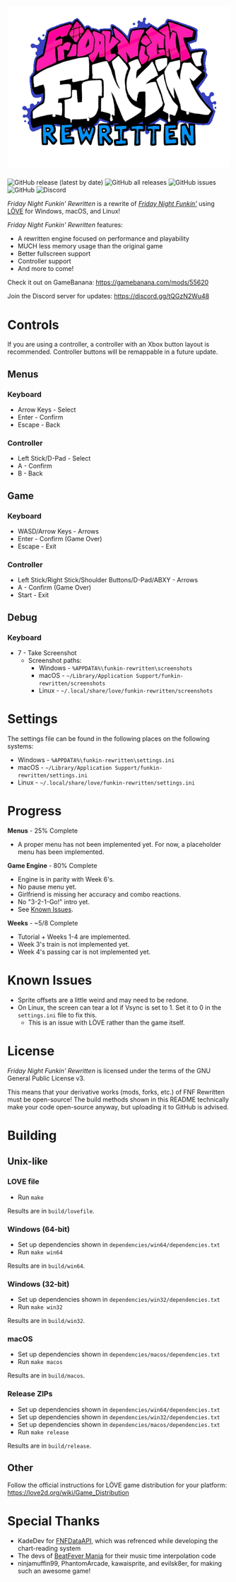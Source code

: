 # ![Logo](images/logo.png)
![GitHub release (latest by date)](https://img.shields.io/github/v/release/HTV04/funkin-rewritten?style=flat-square) ![GitHub all releases](https://img.shields.io/github/downloads/HTV04/funkin-rewritten/total?style=flat-square) ![GitHub issues](https://img.shields.io/github/issues/HTV04/funkin-rewritten?style=flat-square) ![GitHub](https://img.shields.io/github/license/HTV04/funkin-rewritten?style=flat-square) ![Discord](https://img.shields.io/discord/852658576577003550?style=flat-square)

*Friday Night Funkin' Rewritten* is a rewrite of [*Friday Night Funkin'*](https://ninja-muffin24.itch.io/funkin) using [LÖVE](https://love2d.org/) for Windows, macOS, and Linux!

*Friday Night Funkin' Rewritten* features:
* A rewritten engine focused on performance and playability
* MUCH less memory usage than the original game
* Better fullscreen support
* Controller support
* And more to come!

Check it out on GameBanana: https://gamebanana.com/mods/55620

Join the Discord server for updates: https://discord.gg/tQGzN2Wu48

# Controls
If you are using a controller, a controller with an Xbox button layout is recommended. Controller buttons will be remappable in a future update.

## Menus
### Keyboard
* Arrow Keys - Select
* Enter - Confirm
* Escape - Back

### Controller
* Left Stick/D-Pad - Select
* A - Confirm
* B - Back

## Game
### Keyboard
* WASD/Arrow Keys - Arrows
* Enter - Confirm (Game Over)
* Escape - Exit

### Controller
* Left Stick/Right Stick/Shoulder Buttons/D-Pad/ABXY - Arrows
* A - Confirm (Game Over)
* Start - Exit

## Debug
### Keyboard
* 7 - Take Screenshot
  * Screenshot paths:
    * Windows - `%APPDATA%\funkin-rewritten\screenshots`
    * macOS - `~/Library/Application Support/funkin-rewritten/screenshots`
	* Linux - `~/.local/share/love/funkin-rewritten/screenshots`

# Settings
The settings file can be found in the following places on the following systems:
* Windows - `%APPDATA%\funkin-rewritten\settings.ini`
* macOS - `~/Library/Application Support/funkin-rewritten/settings.ini`
* Linux - `~/.local/share/love/funkin-rewritten/settings.ini`

# Progress
**Menus** - 25% Complete
* A proper menu has not been implemented yet. For now, a placeholder menu has been implemented.

**Game Engine** - 80% Complete
* Engine is in parity with Week 6's.
* No pause menu yet.
* Girlfriend is missing her accuracy and combo reactions.
* No "3-2-1-Go!" intro yet.
* See [Known Issues](#known-issues).

**Weeks** - ~5/8 Complete
* Tutorial + Weeks 1-4 are implemented.
* Week 3's train is not implemented yet.
* Week 4's passing car is not implemented yet.

# Known Issues
* Sprite offsets are a little weird and may need to be redone.
* On Linux, the screen can tear a lot if Vsync is set to 1. Set it to 0 in the `settings.ini` file to fix this.
  * This is an issue with LÖVE rather than the game itself.

# License
*Friday Night Funkin' Rewritten* is licensed under the terms of the GNU General Public License v3.

This means that your derivative works (mods, forks, etc.) of FNF Rewritten must be open-source! The build methods shown in this README technically make your code open-source anyway, but uploading it to GitHub is advised.

# Building
## Unix-like
### LOVE file
* Run `make`

Results are in `build/lovefile`.

### Windows (64-bit)
* Set up dependencies shown in `dependencies/win64/dependencies.txt`
* Run `make win64`

Results are in `build/win64`.

### Windows (32-bit)
* Set up dependencies shown in `dependencies/win32/dependencies.txt`
* Run `make win32`

Results are in `build/win32`.

### macOS
* Set up dependencies shown in `dependencies/macos/dependencies.txt`
* Run `make macos`

Results are in `build/macos`.

### Release ZIPs
* Set up dependencies shown in `dependencies/win64/dependencies.txt`
* Set up dependencies shown in `dependencies/win32/dependencies.txt`
* Set up dependencies shown in `dependencies/macos/dependencies.txt`
* Run `make release`

Results are in `build/release`.

## Other
Follow the official instructions for LÖVE game distribution for your platform: https://love2d.org/wiki/Game_Distribution

# Special Thanks
* KadeDev for [FNFDataAPI](https://github.com/KadeDev/FNFDataAPI), which was refrenced while developing the chart-reading system
* The devs of [BeatFever Mania](https://github.com/Sulunia/beatfever) for their music time interpolation code
* ninjamuffin99, PhantomArcade, kawaisprite, and evilsk8er, for making such an awesome game!
